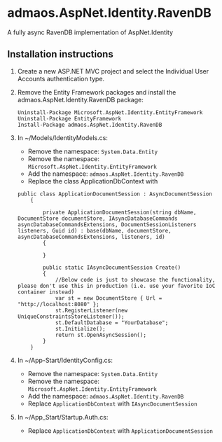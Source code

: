 # admaos.AspNet.Identity.RavenDB

A fully async RavenDB implementation of AspNet.Identity

## Installation instructions

1. Create a new ASP.NET MVC project and select the Individual User Accounts authentication type.

2. Remove the Entity Framework packages and install the admaos.AspNet.Identity.RavenDB package:
    ```
    Uninstall-Package Microsoft.AspNet.Identity.EntityFramework
    Uninstall-Package EntityFramework
    Install-Package admaos.AspNet.Identity.RavenDB
    ```

3. In ~/Models/IdentityModels.cs:
    - Remove the namespace: ```System.Data.Entity```
    - Remove the namespace: ```Microsoft.AspNet.Identity.EntityFramework```
    - Add the namespace: ```admaos.AspNet.Identity.RavenDB```
    - Replace the class ApplicationDbContext with 
    ```
    public class ApplicationDocumentSession : AsyncDocumentSession
        {

            private ApplicationDocumentSession(string dbName, DocumentStore documentStore, IAsyncDatabaseCommands asyncDatabaseCommandsExtensions, DocumentSessionListeners listeners, Guid id) : base(dbName, documentStore, asyncDatabaseCommandsExtensions, listeners, id)
            {

            }

            public static IAsyncDocumentSession Create()
            {
                //Below code is just to showcase the functionality, please don't use this in production (i.e. use your favorite IoC container instead)
                var st = new DocumentStore { Url = "http://localhost:8080" };
                st.RegisterListener(new UniqueConstraintsStoreListener());
                st.DefaultDatabase = "YourDatabase";
                st.Initialize();
                return st.OpenAsyncSession();
            }
        }
    ```

4. In ~/App-Start/IdentityConfig.cs:
    - Remove the namespace: ```System.Data.Entity```
    - Remove the namespace: ```Microsoft.AspNet.Identity.EntityFramework```
    - Add the namespace: ```admaos.AspNet.Identity.RavenDB```
    - Replace ```ApplicationDbContext``` with ```IAsyncDocumentSession```

5. In ~/App_Start/Startup.Auth.cs:
    - Replace ```ApplicationDbContext``` with ```ApplicationDocumentSession```